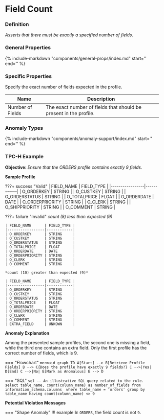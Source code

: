 # Field Count

### Definition

*Asserts that there must be exactly a specified number of fields.*

### General Properties

{% 
    include-markdown "components/general-props/index.md"
    start='<!-- none-props--start -->'
    end='<!-- none-props--end -->' 
%}

### Specific Properties

Specify the exact number of fields expected in the profile.

| Name                      | Description                                                   |
|---------------------------|---------------------------------------------------------------|
| <div class="text-primary">Number of Fields</div> | The exact number of fields that should be present in the profile. |

### Anomaly Types

{% 
    include-markdown "components/anomaly-support/index.md"
    start='<!-- shape-only--start -->'
    end='<!-- shape-only--end -->' 
%}

### TPC-H Example

**Objective**: *Ensure that the ORDERS profile contains exactly 9 fields.*

**Sample Profile**

???+ success "Valid"
    | FIELD_NAME      | FIELD_TYPE |
    |-----------------|------------|
    | O_ORDERKEY      | STRING     |
    | O_CUSTKEY       | STRING     |
    | O_ORDERSTATUS   | STRING     |
    | O_TOTALPRICE    | FLOAT      |
    | O_ORDERDATE     | DATE       |
    | O_ORDERPRIORITY | STRING     |
    | O_CLERK         | STRING     |
    | O_SHIPPRIORITY  | STRING     |
    | O_COMMENT       | STRING     |

???+ failure "Invalid"
    *count (8) less than expected (9)*

    | FIELD_NAME      | FIELD_TYPE |
    |-----------------|------------|
    | O_ORDERKEY      | STRING     |
    | O_CUSTKEY       | STRING     |
    | O_ORDERSTATUS   | STRING     |
    | O_TOTALPRICE    | FLOAT      |
    | O_ORDERDATE     | DATE       |
    | O_ORDERPRIORITY | STRING     |
    | O_CLERK         | STRING     |
    | O_COMMENT       | STRING     |

    *count (10) greater than expected (9)*

    | FIELD_NAME      | FIELD_TYPE |
    |-----------------|------------|
    | O_ORDERKEY      | STRING     |
    | O_CUSTKEY       | STRING     |
    | O_ORDERSTATUS   | STRING     |
    | O_TOTALPRICE    | FLOAT      |
    | O_ORDERDATE     | DATE       |
    | O_ORDERPRIORITY | STRING     |
    | O_CLERK         | STRING     |
    | O_COMMENT       | STRING     |
    | EXTRA_FIELD     | UNKOWN     |

**Anomaly Explanation**

Among the presented sample profiles, the second one is missing a field, while the third one contains an extra field. Only the first profile has the correct number of fields, which is 9.

=== "Flowchart"
    ``` mermaid
    graph TD
    A[Start] --> B[Retrieve Profile Fields]
    B --> C{Does the profile have exactly 9 fields?}
    C -->|Yes| D[End]
    C -->|No| E[Mark as Anomalous]
    E --> D
    ```

=== "SQL"
    ```sql
    -- An illustrative SQL query related to the rule.
    select
        table_name, count(column_name) as number_of_fields
    from information_schema.columns 
    where table_name = 'orders'
    group by table_name
    having count(column_name) <> 9
    ```

**Potential Violation Messages**

=== "Shape Anomaly"
    !!! example
        In `ORDERS`, the field count is not `9`.

